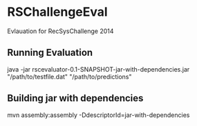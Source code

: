 RSChallengeEval
===============

Evlauation for RecSysChallenge 2014

Running Evaluation
------------------
java -jar rscevaluator-0.1-SNAPSHOT-jar-with-dependencies.jar "/path/to/testfile.dat" "/path/to/predictions"

Building jar with dependencies
------------------------------
mvn assembly:assembly -DdescriptorId=jar-with-dependencies
